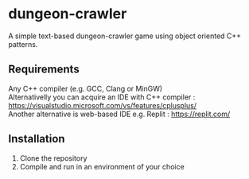 # dungeon-crawler

A simple text-based dungeon-crawler game using object oriented C++ patterns.

## Requirements

Any C++ compiler (e.g. GCC, Clang or MinGW) </br>
Alternativelly you can acquire an IDE with C++ compiler : https://visualstudio.microsoft.com/vs/features/cplusplus/ </br>
Another alternative is web-based IDE e.g. Replit : https://replit.com/

## Installation

1. Clone the repository
2. Compile and run in an environment of your choice
